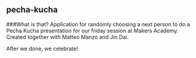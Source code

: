 ## pecha-kucha

###What is that?
Application for randomly choosing a next person to do a Pecha Kucha presentation for our friday session at Makers Academy. Created together with Matteo Manzo and Jin Dai.

After we done, we celebrate!